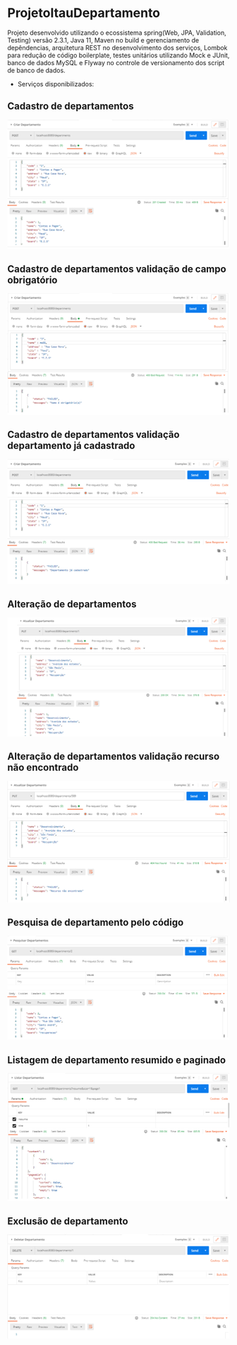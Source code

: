 # ProjetoItauDepartamento

Projeto desenvolvido utilizando o ecossistema spring(Web, JPA, Validation, Testing) versão 2.3.1, Java 11, Maven no build e gerenciamento de depêndencias, arquitetura REST no desenvolvimento dos serviços, Lombok para redução de código boilerplate, testes unitários utilizando Mock e JUnit, banco de dados MySQL e
Flyway no controle de versionamento dos script de banco de dados.
* Serviços disponibilizados:

## Cadastro de departamentos
![](img/cad.png)

## Cadastro de departamentos validação de campo obrigatório
![](img/cad-nome-valid.png)

## Cadastro de departamentos validação departamento já cadastrado
![](img/cad-dep-valid.png)

## Alteração de departamentos
![](img/alt.png)

## Alteração de departamentos validação recurso não encontrado
![](img/alt-not-found.png)

## Pesquisa de departamento pelo código
![](img/search.png)

## Listagem de departamento resumido e paginado
![](img/list.png)

## Exclusão de departamento
![](img/del.png)

